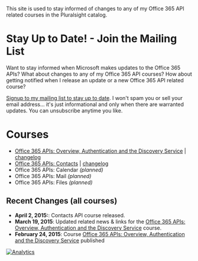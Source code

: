 This site is used to stay informed of changes to any of my Office 365 API related courses in the Pluralsight catalog.

Stay Up to Date! - Join the Mailing List
========================================
Want to stay informed when Microsoft makes updates to the Office 365 APIs? What about changes to any of my Office 365 API courses? How about getting notified when I release an update or a new Office 365 API related course?

[Signup to my mailing list to stay up to date](https://www.getdrip.com/forms/9674115/submissions/new). I won't spam you or sell your email address... it's just informational and only when there are warranted updates. You can unsubscribe anytime you like.

Courses
=======
- [Office 365 APIs: Overview, Authentication and the Discovery Service](/courses/ps-o365api-core.md) | [changelog](/changes/ps-o365api-core.md)
- [Office 365 APIs: Contacts](/courses/office-365-api-contacts) | [changelog](/changes/office-365-api-contacts)
- Office 365 APIs: Calendar *(planned)*
- Office 365 APIs: Mail *(planned)*
- Office 365 APIs: Files *(planned)*

Recent Changes (all courses)
----------------------------
- **April 2, 2015:**: Contacts API course released.
- **March 19, 2015**: Updated related news & links for the [Office 365 APIs: Overview, Authentication and the Discovery Service](courses/ps-o365api-core.md) course.
- **February 24, 2015**: Course [Office 365 APIs: Overview, Authentication and the Discovery Service](courses/ps-o365api-core.md) published

[![Analytics](https://ga-beacon.appspot.com/UA-59891462-1/ps-course-o365api/readme)](https://github.com/igrigorik/ga-beacon)